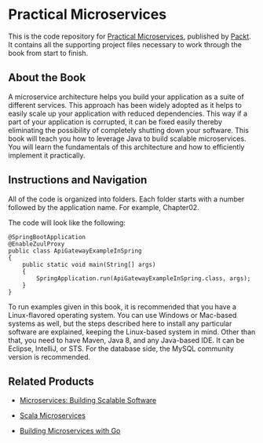 # Practical Microservices
This is the code repository for [Practical Microservices](https://www.packtpub.com/application-development/practical-microservices?utm_source=github&utm_medium=repository&utm_campaign=9781785885082), published by [Packt](https://www.packtpub.com/?utm_source=github). It contains all the supporting project files necessary to work through the book from start to finish.
## About the Book
A microservice architecture helps you build your application as a suite of different services. This approach has been widely adopted as it helps to easily scale up your application with reduced dependencies. This way if a part of your application is corrupted, it can be fixed easily thereby eliminating the possibility of completely shutting down your software. This book will teach you how to leverage Java to build scalable microservices. You will learn the fundamentals of this architecture and how to efficiently implement it practically.
## Instructions and Navigation
All of the code is organized into folders. Each folder starts with a number followed by the application name. For example, Chapter02.



The code will look like the following:
```
@SpringBootApplication
@EnableZuulProxy
public class ApiGatewayExampleInSpring
{
    public static void main(String[] args)
    {
        SpringApplication.run(ApiGatewayExampleInSpring.class, args);
    }
}
```

To run examples given in this book, it is recommended that you have a Linux-flavored operating system. You can use Windows or Mac-based systems as well, but the steps described here to install any particular software are explained, keeping the Linux-based system in mind. Other than that, you need to have Maven, Java 8, and any Java-based IDE. It can be Eclipse, IntelliJ, or STS. For the database side, the MySQL community version is recommended.

## Related Products
* [Microservices: Building Scalable Software](https://www.packtpub.com/application-development/microservices-building-scalable-software?utm_source=github&utm_medium=repository&utm_campaign=9781787285835)

* [Scala Microservices](https://www.packtpub.com/application-development/scala-microservices?utm_source=github&utm_medium=repository&utm_campaign=9781786469342)

* [Building Microservices with Go](https://www.packtpub.com/application-development/building-microservices-go?utm_source=github&utm_medium=repository&utm_campaign=9781786468666)

